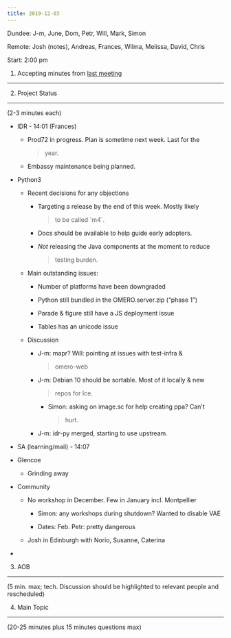 ```yaml
---
title: 2019-12-03
---
```


Dundee: J-m, June, Dom, Petr, Will, Mark, Simon

Remote: Josh (notes), Andreas, Frances, Wilma, Melissa, David, Chris

Start: 2:00 pm

1. Accepting minutes from [<u>last meeting</u>](https://drive.google.com/open?id=1TndXeC3wQSZVEaB5ZGpEAaPRl1QAufSI)
-------------------------------------------------------------------------------------------------------------------

2. Project Status
-----------------

(2-3 minutes each)

-   IDR - 14:01 (Frances)

    -   Prod72 in progress. Plan is sometime next week. Last for the
        > year.

    -   Embassy maintenance being planned.

-   Python3

    -   Recent decisions for any objections

        -   Targeting a release by the end of this week. Mostly likely
            > to be called \`m4\`.

        -   Docs should be available to help guide early adopters.

        -   *Not* releasing the Java components at the moment to reduce
            > testing burden.

    -   Main outstanding issues:

        -   Number of platforms have been downgraded

        -   Python still bundled in the OMERO.server.zip (“phase 1”)

        -   Parade & figure still have a JS deployment issue

        -   Tables has an unicode issue

    -   Discussion

        -   J-m: mapr? Will: pointing at issues with test-infra &
            > omero-web

        -   J-m: Debian 10 should be sortable. Most of it locally & new
            > repos for Ice.

            -   Simon: asking on image.sc for help creating ppa? Can’t
                > hurt.

        -   J-m: idr-py merged, starting to use upstream.

-   SA (learning/mail) - 14:07

-   Glencoe

    -   Grinding away

-   Community

    -   No workshop in December. Few in January incl. Montpellier

        -   Simon: any workshops during shutdown? Wanted to disable VAE

        -   Dates: Feb. Petr: pretty dangerous

    -   Josh in Edinburgh with Norio, Susanne, Caterina

-   

3. AOB
------

(5 min. max; tech. Discussion should be highlighted to relevant people
and rescheduled)

4. Main Topic
-------------

(20-25 minutes plus 15 minutes questions max)

